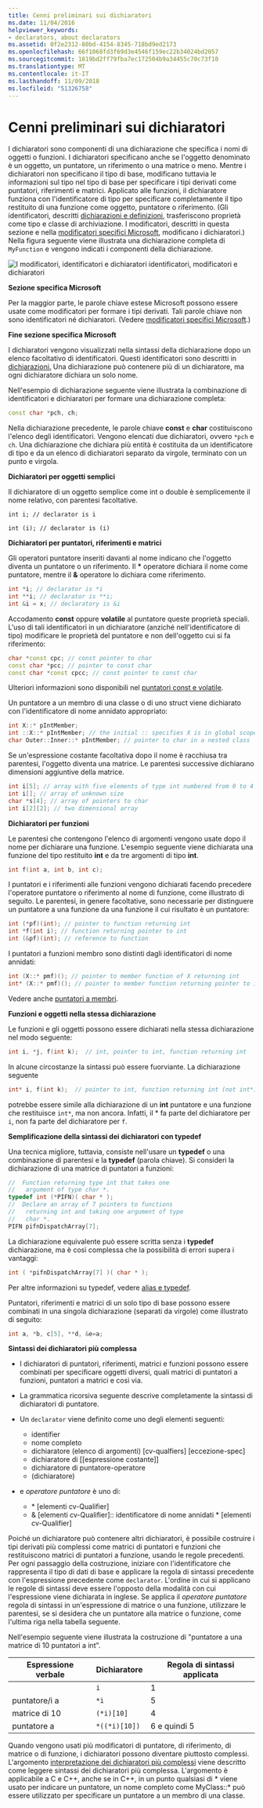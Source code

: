```yaml
---
title: Cenni preliminari sui dichiaratori
ms.date: 11/04/2016
helpviewer_keywords:
- declarators, about declarators
ms.assetid: 0f2e2312-80bd-4154-8345-718bd9ed2173
ms.openlocfilehash: 66f1068fd3f69d3e4546f159ec22b34024bd2057
ms.sourcegitcommit: 1819bd2ff79fba7ec172504b9a34455c70c73f10
ms.translationtype: MT
ms.contentlocale: it-IT
ms.lasthandoff: 11/09/2018
ms.locfileid: "51326758"
---
```

# <a name="overview-of-declarators"></a>Cenni preliminari sui dichiaratori

I dichiaratori sono componenti di una dichiarazione che specifica i nomi di oggetti o funzioni. I dichiaratori specificano anche se l'oggetto denominato è un oggetto, un puntatore, un riferimento o una matrice o meno.  Mentre i dichiaratori non specificano il tipo di base, modificano tuttavia le informazioni sul tipo nel tipo di base per specificare i tipi derivati come puntatori, riferimenti e matrici.  Applicato alle funzioni, il dichiaratore funziona con l'identificatore di tipo per specificare completamente il tipo restituito di una funzione come oggetto, puntatore o riferimento. (Gli identificatori, descritti [dichiarazioni e definizioni](declarations-and-definitions-cpp.md), trasferiscono proprietà come tipo e classe di archiviazione. I modificatori, descritti in questa sezione e nella [modificatori specifici Microsoft](../cpp/microsoft-specific-modifiers.md), modificano i dichiaratori.) Nella figura seguente viene illustrata una dichiarazione completa di `MyFunction` e vengono indicati i componenti della dichiarazione.

![I modificatori, identificatori e dichiaratori](../cpp/media/vc38qy1.gif "vc38QY1") identificatori, modificatori e dichiaratori

**Sezione specifica Microsoft**

Per la maggior parte, le parole chiave estese Microsoft possono essere usate come modificatori per formare i tipi derivati. Tali parole chiave non sono identificatori né dichiaratori. (Vedere [modificatori specifici Microsoft](../cpp/microsoft-specific-modifiers.md).)

**Fine sezione specifica Microsoft**

I dichiaratori vengono visualizzati nella sintassi della dichiarazione dopo un elenco facoltativo di identificatori. Questi identificatori sono descritti in [dichiarazioni.](declarations-and-definitions-cpp.md) Una dichiarazione può contenere più di un dichiaratore, ma ogni dichiaratore dichiara un solo nome.

Nell'esempio di dichiarazione seguente viene illustrata la combinazione di identificatori e dichiaratori per formare una dichiarazione completa:

```cpp
const char *pch, ch;
```

Nella dichiarazione precedente, le parole chiave **const** e **char** costituiscono l'elenco degli identificatori. Vengono elencati due dichiaratori, ovvero `*pch` e `ch`.  Una dichiarazione che dichiara più entità è costituita da un identificatore di tipo e da un elenco di dichiaratori separato da virgole, terminato con un punto e virgola.

**Dichiaratori per oggetti semplici**

Il dichiaratore di un oggetto semplice come int o double è semplicemente il nome relativo, con parentesi facoltative.

`int i; // declarator is i`

`int (i); // declarator is (i)`

**Dichiaratori per puntatori, riferimenti e matrici**

Gli operatori puntatore inseriti davanti al nome indicano che l'oggetto diventa un puntatore o un riferimento.  Il <strong>\*</strong> operatore dichiara il nome come puntatore, mentre il **&** operatore lo dichiara come riferimento.

```cpp
int *i; // declarator is *i
int **i; // declarator is **i;
int &i = x; // declaratory is &i
```

Accodamento **const** oppure **volatile** al puntatore queste proprietà speciali.  L'uso di tali identificatori in un dichiaratore (anziché nell'identificatore di tipo) modificare le proprietà del puntatore e non dell'oggetto cui si fa riferimento:

```cpp
char *const cpc; // const pointer to char
const char *pcc; // pointer to const char
const char *const cpcc; // const pointer to const char
```

Ulteriori informazioni sono disponibili nel [puntatori const e volatile](../cpp/const-and-volatile-pointers.md).

Un puntatore a un membro di una classe o di uno struct viene dichiarato con l'identificatore di nome annidato appropriato:

```cpp
int X::* pIntMember;
int ::X::* pIntMember; // the initial :: specifies X is in global scope
char Outer::Inner::* pIntMember; // pointer to char in a nested class
```

Se un'espressione costante facoltativa dopo il nome è racchiusa tra parentesi, l'oggetto diventa una matrice.  Le parentesi successive dichiarano dimensioni aggiuntive della matrice.

```cpp
int i[5]; // array with five elements of type int numbered from 0 to 4
int i[]; // array of unknown size
char *s[4]; // array of pointers to char
int i[2][2]; // two dimensional array
```

**Dichiaratori per funzioni**

Le parentesi che contengono l'elenco di argomenti vengono usate dopo il nome per dichiarare una funzione.  L'esempio seguente viene dichiarata una funzione del tipo restituito **int** e da tre argomenti di tipo **int**.

```cpp
int f(int a, int b, int c);
```

I puntatori e i riferimenti alle funzioni vengono dichiarati facendo precedere l'operatore puntatore o riferimento al nome di funzione, come illustrato di seguito.  Le parentesi, in genere facoltative, sono necessarie per distinguere un puntatore a una funzione da una funzione il cui risultato è un puntatore:

```cpp
int (*pf)(int); // pointer to function returning int
int *f(int i); // function returning pointer to int
int (&pf)(int); // reference to function
```

I puntatori a funzioni membro sono distinti dagli identificatori di nome annidati:

```cpp
int (X::* pmf)(); // pointer to member function of X returning int
int* (X::* pmf)(); // pointer to member function returning pointer to int
```

Vedere anche [puntatori a membri](../cpp/pointers-to-members.md).

**Funzioni e oggetti nella stessa dichiarazione**

Le funzioni e gli oggetti possono essere dichiarati nella stessa dichiarazione nel modo seguente:

```cpp
int i, *j, f(int k);  // int, pointer to int, function returning int
```

In alcune circostanze la sintassi può essere fuorviante.  La dichiarazione seguente

```cpp
int* i, f(int k);  // pointer to int, function returning int (not int*)
```

potrebbe essere simile alla dichiarazione di un **int** puntatore e una funzione che restituisce `int*`, ma non ancora.  Infatti, il \* fa parte del dichiaratore per `i`, non fa parte del dichiaratore per `f`.

**Semplificazione della sintassi dei dichiaratori con typedef**

Una tecnica migliore, tuttavia, consiste nell'usare un **typedef** o una combinazione di parentesi e la **typedef** (parola chiave). Si consideri la dichiarazione di una matrice di puntatori a funzioni:

```cpp
//  Function returning type int that takes one
//   argument of type char *.
typedef int (*PIFN)( char * );
//  Declare an array of 7 pointers to functions
//   returning int and taking one argument of type
//   char *.
PIFN pifnDispatchArray[7];
```

La dichiarazione equivalente può essere scritta senza i **typedef** dichiarazione, ma è così complessa che la possibilità di errori supera i vantaggi:

```cpp
int ( *pifnDispatchArray[7] )( char * );
```

Per altre informazioni su typedef, vedere [alias e typedef](aliases-and-typedefs-cpp.md).

Puntatori, riferimenti e matrici di un solo tipo di base possono essere combinati in una singola dichiarazione (separati da virgole) come illustrato di seguito:

```cpp
int a, *b, c[5], **d, &e=a;
```

**Sintassi dei dichiaratori più complessa**

- I dichiaratori di puntatori, riferimenti, matrici e funzioni possono essere combinati per specificare oggetti diversi, quali matrici di puntatori a funzioni, puntatori a matrici e così via.

- La grammatica ricorsiva seguente descrive completamente la sintassi di dichiaratori di puntatore.

- Un `declarator` viene definito come uno degli elementi seguenti:

  - identifier
  - nome completo
  - dichiaratore (elenco di argomenti) [cv-qualfiers] [eccezione-spec]
  - dichiaratore di [[espressione costante]]
  - dichiaratore di puntatore-operatore
  - (dichiaratore)

- e *operatore puntatore* è uno di:

  - \* [elementi cv-Qualifier]
  - & [elementi cv-Qualifier]:: identificatore di nome annidati \* [elementi cv-Qualifier]

Poiché un dichiaratore può contenere altri dichiaratori, è possibile costruire i tipi derivati più complessi come matrici di puntatori e funzioni che restituiscono matrici di puntatori a funzione, usando le regole precedenti.  Per ogni passaggio della costruzione, iniziare con l'identificatore che rappresenta il tipo di dati di base e applicare la regola di sintassi precedente con l'espressione precedente come `declarator`.  L'ordine in cui si applicano le regole di sintassi deve essere l'opposto della modalità con cui l'espressione viene dichiarata in inglese.  Se applica il *operatore puntatore* regola di sintassi in un'espressione di matrice o una funzione, utilizzare le parentesi, se si desidera che un puntatore alla matrice o funzione, come l'ultima riga nella tabella seguente.

Nell'esempio seguente viene illustrata la costruzione di "puntatore a una matrice di 10 puntatori a int".

|Espressione verbale|Dichiaratore|Regola di sintassi applicata|
|-----------------------|----------------|-------------------------|
||`i`|1|
|puntatore/i a|`*i`|5|
|matrice di 10|`(*i)[10]`|4|
|puntatore a|`*((*i)[10])`|6 e quindi 5|

Quando vengono usati più modificatori di puntatore, di riferimento, di matrice o di funzione, i dichiaratori possono diventare piuttosto complessi.  L'argomento [interpretazione dei dichiaratori più complessi](../c-language/interpreting-more-complex-declarators.md) viene descritto come leggere sintassi dei dichiaratori più complessa.  L'argomento è applicabile a C e C++, anche se in C++, in un punto qualsiasi di \* viene usato per indicare un puntatore, un nome completo come MyClass::\* può essere utilizzato per specificare un puntatore a un membro di una classe.